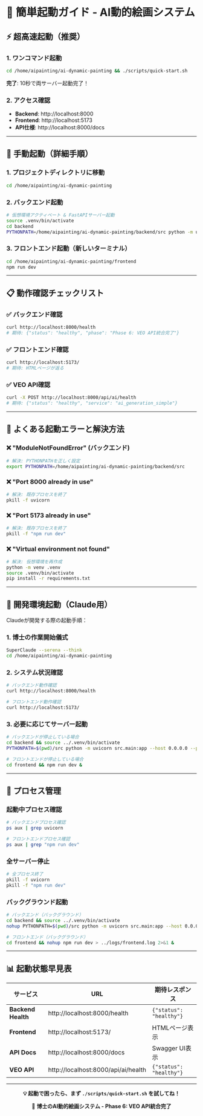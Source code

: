 # 🚀 簡単起動ガイド - AI動的絵画システム

## ⚡ 超高速起動（推奨）

### 1. ワンコマンド起動
```bash
cd /home/aipainting/ai-dynamic-painting && ./scripts/quick-start.sh
```

**完了**: 10秒で両サーバー起動完了！

### 2. アクセス確認
- **Backend**: http://localhost:8000 
- **Frontend**: http://localhost:5173
- **API仕様**: http://localhost:8000/docs

---

## 🔧 手動起動（詳細手順）

### 1. プロジェクトディレクトリに移動
```bash
cd /home/aipainting/ai-dynamic-painting
```

### 2. バックエンド起動
```bash
# 仮想環境アクティベート & FastAPIサーバー起動
source .venv/bin/activate
cd backend
PYTHONPATH=/home/aipainting/ai-dynamic-painting/backend/src python -m uvicorn src.main:app --host 0.0.0.0 --port 8000 --reload
```

### 3. フロントエンド起動（新しいターミナル）
```bash
cd /home/aipainting/ai-dynamic-painting/frontend
npm run dev
```

---

## 📋 動作確認チェックリスト

### ✅ バックエンド確認
```bash
curl http://localhost:8000/health
# 期待: {"status": "healthy", "phase": "Phase 6: VEO API統合完了"}
```

### ✅ フロントエンド確認
```bash
curl http://localhost:5173/
# 期待: HTMLページが返る
```

### ✅ VEO API確認
```bash
curl -X POST http://localhost:8000/api/ai/health
# 期待: {"status": "healthy", "service": "ai_generation_simple"}
```

---

## 🚨 よくある起動エラーと解決方法

### ❌ "ModuleNotFoundError" (バックエンド)
```bash
# 解決: PYTHONPATHを正しく設定
export PYTHONPATH=/home/aipainting/ai-dynamic-painting/backend/src
```

### ❌ "Port 8000 already in use"
```bash
# 解決: 既存プロセスを終了
pkill -f uvicorn
```

### ❌ "Port 5173 already in use"
```bash
# 解決: 既存プロセスを終了
pkill -f "npm run dev"
```

### ❌ "Virtual environment not found"
```bash
# 解決: 仮想環境を再作成
python -m venv .venv
source .venv/bin/activate
pip install -r requirements.txt
```

---

## 🎯 開発環境起動（Claude用）

Claudeが開発する際の起動手順：

### 1. 博士の作業開始儀式
```bash
SuperClaude --serena --think
cd /home/aipainting/ai-dynamic-painting
```

### 2. システム状況確認
```bash
# バックエンド動作確認
curl http://localhost:8000/health

# フロントエンド動作確認
curl http://localhost:5173/
```

### 3. 必要に応じてサーバー起動
```bash
# バックエンドが停止している場合
cd backend && source ../.venv/bin/activate
PYTHONPATH=$(pwd)/src python -m uvicorn src.main:app --host 0.0.0.0 --port 8000 --reload &

# フロントエンドが停止している場合
cd frontend && npm run dev &
```

---

## 🔄 プロセス管理

### 起動中プロセス確認
```bash
# バックエンドプロセス確認
ps aux | grep uvicorn

# フロントエンドプロセス確認  
ps aux | grep "npm run dev"
```

### 全サーバー停止
```bash
# 全プロセス終了
pkill -f uvicorn
pkill -f "npm run dev"
```

### バックグラウンド起動
```bash
# バックエンド（バックグラウンド）
cd backend && source ../.venv/bin/activate
nohup PYTHONPATH=$(pwd)/src python -m uvicorn src.main:app --host 0.0.0.0 --port 8000 --reload > ../logs/backend.log 2>&1 &

# フロントエンド（バックグラウンド）
cd frontend && nohup npm run dev > ../logs/frontend.log 2>&1 &
```

---

## 📊 起動状態早見表

| サービス | URL | 期待レスポンス |
|---------|-----|---------------|
| **Backend Health** | http://localhost:8000/health | `{"status": "healthy"}` |
| **Frontend** | http://localhost:5173/ | HTMLページ表示 |
| **API Docs** | http://localhost:8000/docs | Swagger UI表示 |
| **VEO API** | http://localhost:8000/api/ai/health | `{"status": "healthy"}` |

---

<div align="center">

**💡 起動で困ったら、まず `./scripts/quick-start.sh` を試してね！**

🤖 **博士のAI動的絵画システム - Phase 6: VEO API統合完了**

</div>